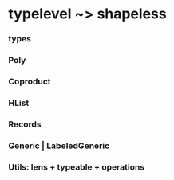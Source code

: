 # typelevel ~> shapeless

### types

### Poly

### Coproduct

### HList

### Records

### Generic | LabeledGeneric

### Utils: lens + typeable + operations
